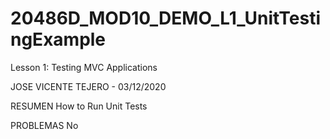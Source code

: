 # 20486D_MOD10_DEMO_L1_UnitTestingExample
Lesson 1: Testing MVC Applications

JOSE VICENTE TEJERO - 03/12/2020

RESUMEN
How to Run Unit Tests

PROBLEMAS
No
